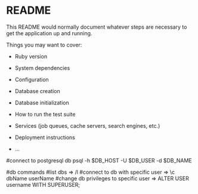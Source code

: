 # README

This README would normally document whatever steps are necessary to get the
application up and running.

Things you may want to cover:

- Ruby version

- System dependencies

- Configuration

- Database creation

- Database initialization

- How to run the test suite

- Services (job queues, cache servers, search engines, etc.)

- Deployment instructions

- ...

<!-- curl -X POST http://localhost:3000/api/v1/users \
  -H "Content-Type: application/json" \
  -d '{"user": {"email": "bhushan7668@gmail.com", "mobile": "9767597737", "password": "Bhushan@22", "role": "buyer"}}' -->

<!-- CREATE USER bhushan7668 WITH PASSWORD 'Bhush@n22'; -->
<!-- GRANT ALL PRIVILEGES ON DATABASE marketplace_client_development TO bhushan7668; -->

#connect to postgresql db
psql -h $DB_HOST -U $DB_USER -d $DB_NAME

#db commands
#list dbs => /l
#connect to db with specific user => \c dbName userName
#change db privileges to specific user => ALTER USER username WITH SUPERUSER;
